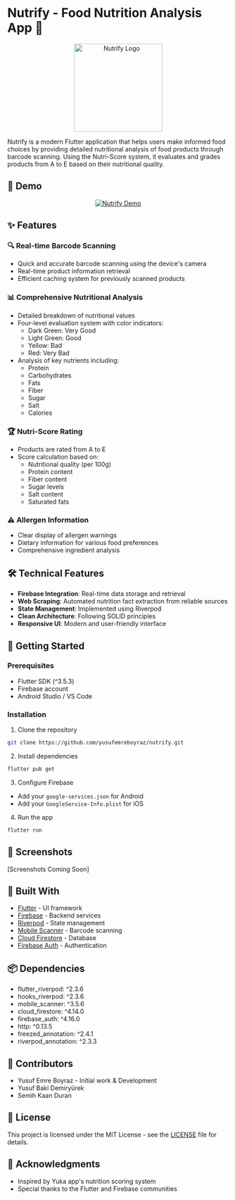 # Nutrify - Food Nutrition Analysis App 🥗

<p align="center">
  <img src="assets/logo/readme.png" width="200" alt="Nutrify Logo">
</p>

Nutrify is a modern Flutter application that helps users make informed food choices by providing detailed nutritional analysis of food products through barcode scanning. Using the Nutri-Score system, it evaluates and grades products from A to E based on their nutritional quality.

## 🎥 Demo

<div align="center">
  
[![Nutrify Demo](https://img.youtube.com/vi/sj1hk2sSqSs/0.jpg)](https://www.youtube.com/embed/sj1hk2sSqSs "Watch Nutrify Demo")

</div>

## ✨ Features

### 🔍 Real-time Barcode Scanning
- Quick and accurate barcode scanning using the device's camera
- Real-time product information retrieval
- Efficient caching system for previously scanned products

### 📊 Comprehensive Nutritional Analysis
- Detailed breakdown of nutritional values
- Four-level evaluation system with color indicators:
  - Dark Green: Very Good
  - Light Green: Good
  - Yellow: Bad
  - Red: Very Bad
- Analysis of key nutrients including:
  - Protein
  - Carbohydrates
  - Fats
  - Fiber
  - Sugar
  - Salt
  - Calories

### 🏆 Nutri-Score Rating
- Products are rated from A to E
- Score calculation based on:
  - Nutritional quality (per 100g)
  - Protein content
  - Fiber content
  - Sugar levels
  - Salt content
  - Saturated fats

### ⚠️ Allergen Information
- Clear display of allergen warnings
- Dietary information for various food preferences
- Comprehensive ingredient analysis

## 🛠️ Technical Features

- **Firebase Integration**: Real-time data storage and retrieval
- **Web Scraping**: Automated nutrition fact extraction from reliable sources
- **State Management**: Implemented using Riverpod
- **Clean Architecture**: Following SOLID principles
- **Responsive UI**: Modern and user-friendly interface

## 🚀 Getting Started

### Prerequisites
- Flutter SDK (^3.5.3)
- Firebase account
- Android Studio / VS Code

### Installation

1. Clone the repository
```bash
git clone https://github.com/yusufemreboyraz/nutrify.git
```

2. Install dependencies
```bash
flutter pub get
```

3. Configure Firebase
- Add your `google-services.json` for Android
- Add your `GoogleService-Info.plist` for iOS

4. Run the app
```bash
flutter run
```

## 📱 Screenshots

[Screenshots Coming Soon]

## 🔧 Built With

- [Flutter](https://flutter.dev/) - UI framework
- [Firebase](https://firebase.google.com/) - Backend services
- [Riverpod](https://riverpod.dev/) - State management
- [Mobile Scanner](https://pub.dev/packages/mobile_scanner) - Barcode scanning
- [Cloud Firestore](https://firebase.google.com/products/firestore) - Database
- [Firebase Auth](https://firebase.google.com/products/auth) - Authentication

## 📦 Dependencies

- flutter_riverpod: ^2.3.6
- hooks_riverpod: ^2.3.6
- mobile_scanner: ^3.5.6
- cloud_firestore: ^4.14.0
- firebase_auth: ^4.16.0
- http: ^0.13.5
- freezed_annotation: ^2.4.1
- riverpod_annotation: ^2.3.3

## 👥 Contributors

- Yusuf Emre Boyraz - Initial work & Development
- Yusuf Baki Demiryürek 
- Semih Kaan Duran

## 📄 License

This project is licensed under the MIT License - see the [LICENSE](LICENSE) file for details.

## 🙏 Acknowledgments

- Inspired by Yuka app's nutrition scoring system
- Special thanks to the Flutter and Firebase communities
